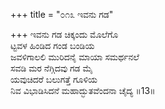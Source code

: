 +++
title = "೦೧೩ ಇವನು ಗಡ"

+++
ಇವನು ಗಡ ಚಿಕ್ಕಂದು ಮೊಲೆಗೊ  
ಟ್ಟವಳ ಹಿಂಡಿದ ಗಂಡ ಬಂಡಿಯ  
ಜವಳಿಗಾಲಲಿ ಮುರಿದನೈ ಮಾಯಾ ಸಮರ್ಥನಲೆ  
ಸವಡಿ ಮರ ನೆಗ್ಗಿದವು ಗಡ ಮೈ  
ಯವುಚಿದರೆ ಬಲುಗತ್ತೆ ಗೂಳಿಯ   
ನಿವ ವಿಭಾಡಿಸಿದನೆ ಮಹಾದ್ಭುತವೆಂದನಾ ಚೈದ್ಯ    ॥13॥